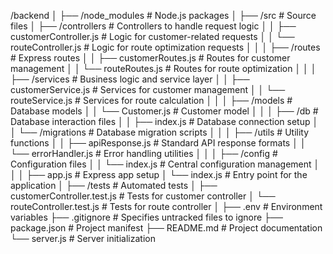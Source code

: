 /backend
│
├── /node_modules                  # Node.js packages
│
├── /src                           # Source files
│   ├── /controllers               # Controllers to handle request logic
│   │   ├── customerController.js  # Logic for customer-related requests
│   │   └── routeController.js     # Logic for route optimization requests
│   │
│   ├── /routes                    # Express routes
│   │   ├── customerRoutes.js      # Routes for customer management
│   │   └── routeRoutes.js         # Routes for route optimization
│   │
│   ├── /services                  # Business logic and service layer
│   │   ├── customerService.js     # Services for customer management
│   │   └── routeService.js        # Services for route calculation
│   │
│   ├── /models                    # Database models
│   │   └── Customer.js            # Customer model
│   │
│   ├── /db                        # Database interaction files
│   │   ├── index.js               # Database connection setup
│   │   └── /migrations            # Database migration scripts
│   │
│   ├── /utils                     # Utility functions
│   │   ├── apiResponse.js         # Standard API response formats
│   │   └── errorHandler.js        # Error handling utilities
│   │
│   ├── /config                    # Configuration files
│   │   └── index.js               # Central configuration management
│   │
│   ├── app.js                     # Express app setup
│   └── index.js                   # Entry point for the application
│
├── /tests                         # Automated tests
│   ├── customerController.test.js # Tests for customer controller
│   └── routeController.test.js    # Tests for route controller
│
├── .env                           # Environment variables
├── .gitignore                     # Specifies untracked files to ignore
├── package.json                   # Project manifest
├── README.md                      # Project documentation
└── server.js                      # Server initialization